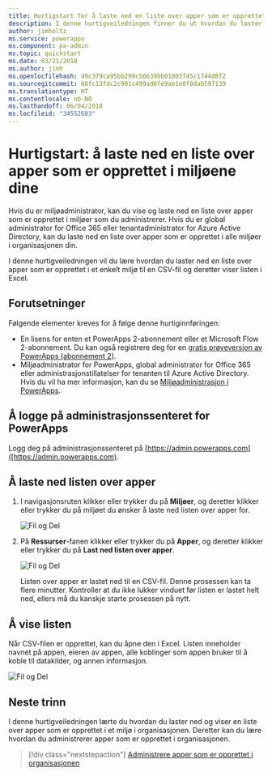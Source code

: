```yaml
---
title: Hurtigstart for å laste ned en liste over apper som er opprettet i miljøene dine | Microsoft Docs
description: I denne hurtigveiledningen finner du ut hvordan du laster ned en liste over apper som er opprettet i miljøene dine.
author: jimholtz
ms.service: powerapps
ms.component: pa-admin
ms.topic: quickstart
ms.date: 03/21/2018
ms.author: jimh
ms.openlocfilehash: d9c379ca95bb299c56639bb01803f45c1744d8f2
ms.sourcegitcommit: 68fc13fdc2c991c499ad6fe9ae1e0f8dab597139
ms.translationtype: HT
ms.contentlocale: nb-NO
ms.lasthandoff: 06/04/2018
ms.locfileid: "34552603"
---
```

# <a name="quickstart-download-a-list-of-apps-created-in-your-environments"></a>Hurtigstart: å laste ned en liste over apper som er opprettet i miljøene dine
Hvis du er miljøadministrator, kan du vise og laste ned en liste over apper som er opprettet i miljøer som du administrerer. Hvis du er global administrator for Office 365 eller tenantadministrator for Azure Active Directory, kan du laste ned en liste over apper som er opprettet i alle miljøer i organisasjonen din.

I denne hurtigveiledningen vil du lære hvordan du laster ned en liste over apper som er opprettet i et enkelt miljø til en CSV-fil og deretter viser listen i Excel.

## <a name="prerequisites"></a>Forutsetninger
 Følgende elementer kreves for å følge denne hurtiginnføringen:
 * En lisens for enten et PowerApps 2-abonnement eller et Microsoft Flow 2-abonnement. Du kan også registrere deg for en [gratis prøveversjon av PowerApps (abonnement 2)](https://web.powerapps.com/signup?redirect=marketing&email=).
 * Miljøadministrator for PowerApps, global administrator for Office 365 eller administrasjonstillatelser for tenanten til Azure Active Directory. Hvis du vil ha mer informasjon, kan du se [Miljøadministrasjon i PowerApps](environments-administration.md).

## <a name="sign-in-to-the-powerapps-admin-center"></a>Å logge på administrasjonssenteret for PowerApps
Logg deg på administrasjonssenteret på [https://admin.powerapps.com]([https://admin.powerapps.com).

## <a name="download-the-list-of-apps"></a>Å laste ned listen over apper
1. I navigasjonsruten klikker eller trykker du på **Miljøer**, og deretter klikker eller trykker du på miljøet du ønsker å laste ned listen over apper for.

    ![Fil og Del](./media/admin-view-apps/environment.png)
2. På **Ressurser**-fanen klikker eller trykker du på **Apper**, og deretter klikker eller trykker du på **Last ned listen over apper**.

    ![Fil og Del](./media/admin-view-apps/resources-app.png)

    Listen over apper er lastet ned til en CSV-fil. Denne prosessen kan ta flere minutter. Kontroller at du ikke lukker vinduet før listen er lastet helt ned, ellers må du kanskje starte prosessen på nytt.

## <a name="view-the-list"></a>Å vise listen
Når CSV-filen er opprettet, kan du åpne den i Excel. Listen inneholder navnet på appen, eieren av appen, alle koblinger som appen bruker til å koble til datakilder, og annen informasjon.

![Fil og Del](./media/admin-view-apps/excel-view.png)

## <a name="next-steps"></a>Neste trinn
I denne hurtigveiledningen lærte du hvordan du laster ned og viser en liste over apper som er opprettet i et miljø i organisasjonen. Deretter kan du lære hvordan du administrerer apper som er opprettet i organisasjonen.

> [!div class="nextstepaction"]
> [Administrere apper som er opprettet i organisasjonen](admin-manage-apps.md)
